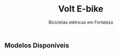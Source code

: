 <!DOCTYPE html>
<html lang="pt-BR">
<head>
  <meta charset="utf-8" />
  <meta name="viewport" content="width=device-width, initial-scale=1" />
  <title>Volt E-bike | Bicicletas Elétricas em Fortaleza</title>
  <script src="https://cdn.tailwindcss.com"></script>
</head>
<body class="min-h-screen bg-gray-100">
  <header class="bg-white shadow p-4">
    <h1 class="text-2xl font-bold text-center text-green-600">Volt E-bike</h1>
    <p class="text-center text-gray-600">Bicicletas elétricas em Fortaleza</p>
  </header>

  <main class="p-6">
    <section>
      <h2 class="text-xl font-semibold mb-4">Modelos Disponíveis</h2>
      <div id="productsGrid" class="grid grid-cols-1 md:grid-cols-2 lg:grid-cols-3 gap-6"></div>
    </section>
  </main>

  <script>
    // Produtos
    const products = [
      { 
        id: 1, 
        name: "Modelo Urbano", 
        price: 4999.90, 
        img: "https://via.placeholder.com/600x400?text=Modelo+Urbano", 
        description: "Design ergonômico, ideal para o dia a dia e entregas." 
      },
      { 
        id: 2, 
        name: "Modelo Aventura", 
        price: 8990.00, 
        img: "https://raw.githubusercontent.com/erosvasconcelos05-ops/Volt-E-bike/c1116dd21f13b804560a8f4a7b8a7a4a6a0e494c/Volt%20E-bike.png", 
        description: "Potência extra e suspensão para terrenos mais desafiadores." 
      },
    ];

    const productsGrid = document.getElementById('productsGrid');

    function formatBRL(value) {
      return value.toLocaleString('pt-BR', { style: 'currency', currency: 'BRL' });
    }

    function renderProducts() {
      productsGrid.innerHTML = '';
      products.forEach(p => {
        const card = document.createElement('article');
        card.className = "bg-white rounded-2xl shadow p-4 hover:scale-105 transition-transform";
        card.innerHTML = `
          <img src="${p.img}" alt="${p.name}" class="rounded-xl mb-3 w-full h-40 object-cover" />
          <h4 class="font-semibold">${p.name}</h4>
          <p class="text-sm text-gray-600">${p.description}</p>
          <div class="mt-2 flex items-center justify-between">
            <div class="text-green-600 font-bold">${formatBRL(p.price)}</div>
          </div>
        `;
        productsGrid.appendChild(card);
      });
    }

    renderProducts();
  </script>
</body>
</html>
